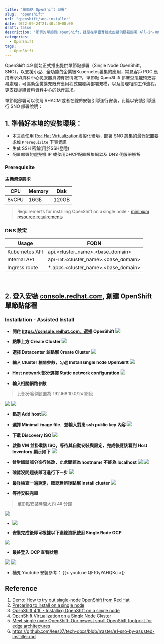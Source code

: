 ```yaml
---
title: "單節點 OpenShift 部署"
slug:  "openshift"
url: "openshift/sno-installer"
date: 2022-09-24T21:40:40+08:00
draft: false
description: "所謂的單節點 OpenShift，就是在單臺實體或虛擬伺服器部署 All-in-One 的 OpenShift 叢集功能，可用於OpenShift控制與執行使用者工作負載，但 SNO 部署適合哪些應用場景？是我們值得探討與規劃的。"
categories:
  - OpenShift
tags:
  - OpenShift
---
```


OpenShift 4.9 開始正式推出提供單節點部署（Single Node OpenShift，SNO），以支援小型、全功能的企業級Kubernetes叢集的應用，常見客戶 POC 應用需求如資料中心伺服器資源有限情況下，單節點 OpenShift 部署型態能夠更容易處理，可協助企業擴充既有應用程式開發與部署規模，以及管理相關工作流程，更支援邊緣資料資料中心的執行需求。

單節點部署可以使用 RHACM 或者在線的安裝引導進行安装，此篇以安裝引導進行 SNO 部署說明：


## 1. 準備好本地的安裝環境：

- 本文章使用 [Red Hat Virtualization](https://access.redhat.com/zh_CN/content/4218151)虛擬化環境，部署 SNO 叢集的最低配置要求如 `Prerequisite` 下表資訊
- 生成 SSH 密鑰(用於SSH登陸)
- 配置部署的虛擬機 IP 或使用DHCP配置叢集網路及 DNS 伺服器解析

### Prerequisite

**主機資源要求**

| CPU | Memory | Disk |
| - | - | - |
| 8vCPU | 16GB | 120GB |

> Requirements for installing OpenShift on a single node - [minimum resource requirements](https://docs.openshift.com/container-platform/4.10/installing/installing_sno/install-sno-preparing-to-install-sno.html#install-sno-requirements-for-installing-on-a-single-node_install-sno-preparing)

### **DNS 設定**


| Usage | FQDN | 
| - | - | 
| Kubernetes API | api.<cluster_name>.<base_domain> | 
| Internal API | api-int.<cluster_name>.<base_domain> | 
| Ingress route | \*.apps.<cluster_name>.<base_domain> |

<br/>

## 2. 登入安裝 [console.redhat.com](https://console.redhat.com/), 創建 OpenShift 單節點部署

### Installation - Assisted Install

- **開啟 https://console.redhat.com，選擇 OpenShift**
![](https://i.imgur.com/Qzz1mj4.png)


- **點擊上方 Create Cluster**
![](https://i.imgur.com/mNKB6GQ.png)


- **選擇 Datacenter 並點擊 Create Cluster**
![](https://i.imgur.com/tGSYnXs.png)


- **輸入 Cluster 相關參數，勾選 Install single node OpenShift**
![](https://i.imgur.com/oPwZ5kx.png)


- **Host network 部分選擇 Static network configuration**
![](https://i.imgur.com/wV0rcAv.png)


- **輸入相關網路參數**
> 此部分範例設置為 192.168.10.0/24 網段

![](https://i.imgur.com/SgPDkJ5.png)
![](https://i.imgur.com/X9XE6Ev.png)


- **點選 Add host**
![](https://i.imgur.com/vhYpStz.png)


- **選擇 Minimal image file，並輸入對應 ssh public key 內容**
![](https://i.imgur.com/zJwFOr9.png)


- **下載 Discovery ISO**
![](https://i.imgur.com/1N1LkT7.png)


- **啟動 VM 並掛載該 ISO，等待其自動安裝與設定，完成後應該看到 Host Inventory 顯示如下**
![](https://i.imgur.com/QngzQ70.png)


- **針對錯誤部分進行修改，此處問題為 hostname 不能為 localhost**
![](https://i.imgur.com/vEYp79z.png)
![](https://i.imgur.com/TI0hOOP.png)


- **確認沒問題後即可進行下一步**
![](https://i.imgur.com/yzBx0w6.png)


- **最後檢查一遍設定，確認無誤後點擊 Install cluster**
![](https://i.imgur.com/sxKA3O1.png)


- **等待安裝完畢**

> 單節點安裝時間大約 40 分鐘

![](https://i.imgur.com/rE8Ykdw.png)
- ![](https://i.imgur.com/5hl2Gqc.png)

- **安裝完成後即可根據以下連線資訊使用 Single Node OCP**

![](https://i.imgur.com/Bvn1ERs.png)


- **最終登入 OCP 查看狀態**


![](https://i.imgur.com/tZG1QkE.png)
![](https://i.imgur.com/BidpalP.jpg)


- 補充 Youtube 安裝參考：
{{< youtube QFf0yVAHQKc >}}


## Reference
1. [Demo: How to try out single-node OpenShift from Red Hat](https://www.youtube.com/watch?v=QFf0yVAHQKc&ab_channel=OpenShift)
2. [Preparing to install on a single node](https://docs.openshift.com/container-platform/4.10/installing/installing_sno/install-sno-preparing-to-install-sno.html)
3. [OpenShift 4.10 - Installing OpenShift on a single node](https://docs.openshift.com/container-platform/4.10/installing/installing_sno/install-sno-installing-sno.html)
4. [OpenShift Virtualization on a Single Node Cluster](https://www.youtube.com/watch?v=PE8W8OKJoXc&ab_channel=OpenShift)
5. [Meet single node OpenShift: Our newest small OpenShift footprint for edge architectures](https://www.redhat.com/en/blog/meet-single-node-openshift-our-smallest-openshift-footprint-edge-architectures)
6. https://github.com/lees07/tech-docs/blob/master/e1-sno-by-assisted-installer.md

